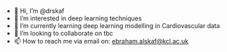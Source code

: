 - 👋 Hi, I’m @drskaf
- 👀 I’m interested in deep learning techniques
- 🌱 I’m currently learning deep learning modelling in Cardiovascular data
- 💞️ I’m looking to collaborate on tbc
- 📫 How to reach me via email on: ebraham.alskaf@kcl.ac.uk

<!---
drskaf/drskaf is a ✨ special ✨ repository because its `README.md` (this file) appears on your GitHub profile.
You can click the Preview link to take a look at your changes.
--->
